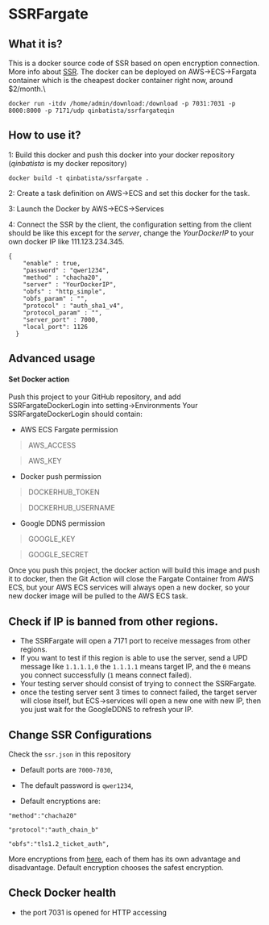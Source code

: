 
# SSRFargate
## What it is?
This is a docker source code of SSR based on open encryption connection. More info about [SSR](https://github.com/shadowsocksrr/shadowsocksr). The docker can be deployed on AWS->ECS->Fargata container which is the cheapest docker container right now, around $2/month.\


```
docker run -itdv /home/admin/download:/download -p 7031:7031 -p 8000:8000 -p 7171/udp qinbatista/ssrfargateqin
```

## How to use it?

1: Build this docker and push this docker into your docker repository (*qinbatista* is my docker repository)

```
docker build -t qinbatista/ssrfargate .
```
2: Create a task definition on AWS->ECS and set this docker for the task.

3: Launch the Docker by AWS->ECS->Services

4: Connect the SSR by the client, the configuration setting from the client should be like this except for the *server*, change the *YourDockerIP* to your own docker IP like 111.123.234.345.

```
{
	"enable" : true,
	"password" : "qwer1234",
	"method" : "chacha20",
	"server" : "YourDockerIP",
	"obfs" : "http_simple",
	"obfs_param" : "",
	"protocol" : "auth_sha1_v4",
	"protocol_param" : "",
	"server_port" : 7000,
	"local_port": 1126
  }
```

## Advanced usage

#### Set Docker action
Push this project to your GitHub repository, and add SSRFargateDockerLogin into setting->Environments
Your SSRFargateDockerLogin should contain:

- AWS ECS Fargate permission

>AWS_ACCESS

>AWS_KEY

- Docker push permission

>DOCKERHUB_TOKEN

>DOCKERHUB_USERNAME

- Google DDNS permission

>GOOGLE_KEY

>GOOGLE_SECRET

Once you push this project, the docker action will build this image and push it to docker, then the Git Action will close the Fargate Container from AWS ECS, but your AWS ECS services will always open a new docker, so your new docker image will be pulled to the AWS ECS task.

## Check if IP is banned from other regions.
- The SSRFargate will open a 7171 port to receive messages from other regions.
- If you want to test if this region is able to use the server, send a UPD message like `1.1.1.1,0` the `1.1.1.1` means target IP, and the `0` means you connect successfully (`1` means connect failed).
- Your testing server should consist of trying to connect the SSRFargate.
- once the testing server sent 3 times to connect failed, the target server will close itself, but ECS->services will open a new one with new IP, then you just wait for the GoogleDDNS to refresh your IP.

## Change SSR Configurations

Check the `ssr.json` in this repository

- Default ports are `7000-7030`,

- The default password is `qwer1234`,

- Default encryptions are:

 `"method":"chacha20"`

 `"protocol":"auth_chain_b"`

 `"obfs":"tls1.2_ticket_auth",`

More encryptions from [here](https://github.com/shadowsocksrr/shadowsocks-rss/blob/master/ssr.md), each of them has its own advantage and disadvantage. Default encryption chooses the safest encryption.

## Check Docker health
- the port 7031 is opened for HTTP accessing

